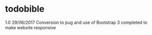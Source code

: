 # todobible

1.0 29/06/2017 Conversion to pug and use of Bootstrap 3 completed to make website responsive